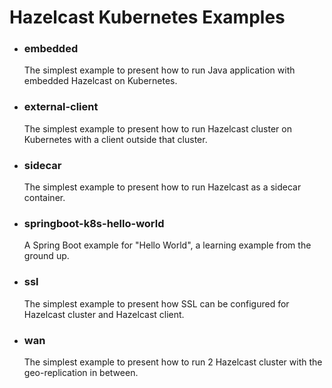 <h1>Hazelcast Kubernetes Examples</h1>

- <h3>embedded</h3>
    The simplest example to present how to run Java application with embedded Hazelcast on Kubernetes.
- <h3>external-client</h3>
    The simplest example to present how to run Hazelcast cluster on Kubernetes with a client outside that cluster.
- <h3>sidecar</h3>
    The simplest example to present how to run Hazelcast as a sidecar container.
- <h3>springboot-k8s-hello-world</h3>
	A Spring Boot example for "Hello World", a learning example from the ground up.
- <h3>ssl</h3>
	The simplest example to present how SSL can be configured for Hazelcast cluster and Hazelcast client.
- <h3>wan</h3>
	The simplest example to present how to run 2 Hazelcast cluster with the geo-replication in between.
    
